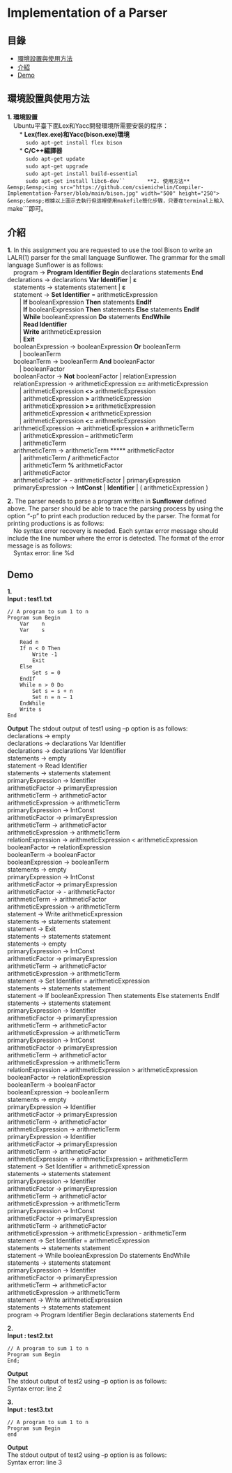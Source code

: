 # Implementation of a Parser
## 目錄
 - [環境設置與使用方法](#環境設置與使用方法)
 - [介紹](#介紹)
 - [Demo](#Demo)  
## 環境設置與使用方法
**1. 環境設置**  
&emsp;Ubuntu平臺下面Lex和Yacc開發環境所需要安裝的程序：    
&emsp;&emsp;* **Lex(flex.exe)和Yacc(bison.exe)環境**        
&emsp;&emsp;&emsp;```sudo apt-get install flex bison```    
&emsp;&emsp;* **C/C++編譯器**      
&emsp;&emsp;&emsp;```sudo apt-get update```      
&emsp;&emsp;&emsp;```sudo apt-get upgrade```      
&emsp;&emsp;&emsp;```sudo apt-get install build-essential```        
&emsp;&emsp;&emsp;```sudo apt-get install libc6-dev``      
**2. 使用方法**  
&emsp;&emsp;<img src="https://github.com/csiemichelin/Compiler-Implementation-Parser/blob/main/bison.jpg" width="500" height="250">    
&emsp;&emsp;根據以上圖示去執行但這裡使用makefile簡化步驟，只要在terminal上輸入```make```即可。

## 介紹
**1.** In this assignment you are requested to use the tool Bison to write an LALR(1) parser for the small language Sunflower. The grammar for the small language Sunflower is as follows:  
&emsp;program → **Program Identifier Begin** declarations statements **End** 
&emsp;declarations → declarations **Var Identifier** | **ε**  
&emsp;statements → statements statement | **ε**  
&emsp;statement → **Set Identifier** = arithmeticExpression  
&emsp;&emsp;| **If** booleanExpression **Then** statements **EndIf**  
&emsp;&emsp;| **If** booleanExpression **Then** statements **Else** statements **EndIf**  
&emsp;&emsp;| **While** booleanExpression **Do** statements **EndWhile**  
&emsp;&emsp;| **Read Identifier**  
&emsp;&emsp;| **Write** arithmeticExpression   
&emsp;&emsp;| **Exit**   
&emsp;booleanExpression → booleanExpression **Or** booleanTerm   
&emsp;&emsp;| booleanTerm   
&emsp;booleanTerm → booleanTerm **And** booleanFactor   
&emsp;&emsp;| booleanFactor   
&emsp;booleanFactor → **Not** booleanFactor | relationExpression  
&emsp;relationExpression → arithmeticExpression **==** arithmeticExpression   
&emsp;&emsp;| arithmeticExpression **<>** arithmeticExpression   
&emsp;&emsp;| arithmeticExpression **>** arithmeticExpression   
&emsp;&emsp;| arithmeticExpression **>=** arithmeticExpression   
&emsp;&emsp;| arithmeticExpression **<** arithmeticExpression   
&emsp;&emsp;| arithmeticExpression **<=** arithmeticExpression   
&emsp;arithmeticExpression → arithmeticExpression **+** arithmeticTerm   
&emsp;&emsp;| arithmeticExpression **–** arithmeticTerm    
&emsp;&emsp;| arithmeticTerm   
&emsp;arithmeticTerm → arithmeticTerm ***** arithmeticFactor   
&emsp;&emsp;| arithmeticTerm **/** arithmeticFactor   
&emsp;&emsp;| arithmeticTerm **%** arithmeticFactor   
&emsp;&emsp;| arithmeticFactor   
&emsp;arithmeticFactor → **-** arithmeticFactor | primaryExpression  
&emsp;primaryExpression → **IntConst** | **Identifier** | ( arithmeticExpression )  

**2.** The parser needs to parse a program written in **Sunflower** defined above. The parser should be able to trace the parsing process by using the option “-p” to print each production reduced by the parser. The format for printing productions is as follows:  
&emsp;No syntax error recovery is needed. Each syntax error message should include the line number where the error is detected. The format of the error message is as follows:  
&emsp;Syntax error: line %d  

## Demo
**1.**  
**Input : test1.txt**
``` 
// A program to sum 1 to n 
Program sum Begin 
    Var    n 
    Var    s 
 
    Read n 
    If n < 0 Then 
        Write -1 
        Exit 
    Else 
        Set s = 0 
    EndIf 
    While n > 0 Do 
        Set s = s + n 
        Set n = n – 1 
    EndWhile 
    Write s 
End
```
**Output**
The stdout output of test1 using –p option is as follows:  
declarations -> empty  
declarations -> declarations Var Identifier   
declarations -> declarations Var Identifier   
statements -> empty   
statement -> Read Identifier   
statements -> statements statement      
primaryExpression -> Identifier   
arithmeticFactor -> primaryExpression   
arithmeticTerm -> arithmeticFactor    
arithmeticExpression -> arithmeticTerm     
primaryExpression -> IntConst      
arithmeticFactor -> primaryExpression    
arithmeticTerm -> arithmeticFactor    
arithmeticExpression -> arithmeticTerm      
relationExpression -> arithmeticExpression < arithmeticExpression     
booleanFactor -> relationExpression      
booleanTerm -> booleanFactor        
booleanExpression -> booleanTerm       
statements -> empty       
primaryExpression -> IntConst     
arithmeticFactor -> primaryExpression    
arithmeticFactor -> - arithmeticFactor    
arithmeticTerm -> arithmeticFactor     
arithmeticExpression -> arithmeticTerm      
statement -> Write arithmeticExpression     
statements -> statements statement     
statement -> Exit    
statements -> statements statement    
statements -> empty     
primaryExpression -> IntConst    
arithmeticFactor -> primaryExpression    
arithmeticTerm -> arithmeticFactor     
arithmeticExpression -> arithmeticTerm     
statement -> Set Identifier = arithmeticExpression    
statements -> statements statement     
statement -> If booleanExpression Then statements Else statements EndIf    
statements -> statements statement    
primaryExpression -> Identifier   
arithmeticFactor -> primaryExpression    
arithmeticTerm -> arithmeticFactor   
arithmeticExpression -> arithmeticTerm     
primaryExpression -> IntConst    
arithmeticFactor -> primaryExpression    
arithmeticTerm -> arithmeticFactor    
arithmeticExpression -> arithmeticTerm    
relationExpression -> arithmeticExpression > arithmeticExpression     
booleanFactor -> relationExpression    
booleanTerm -> booleanFactor    
booleanExpression -> booleanTerm    
statements -> empty    
primaryExpression -> Identifier    
arithmeticFactor -> primaryExpression    
arithmeticTerm -> arithmeticFactor   
arithmeticExpression -> arithmeticTerm    
primaryExpression -> Identifier    
arithmeticFactor -> primaryExpression     
arithmeticTerm -> arithmeticFactor     
arithmeticExpression -> arithmeticExpression + arithmeticTerm     
statement -> Set Identifier = arithmeticExpression     
statements -> statements statement     
primaryExpression -> Identifier     
arithmeticFactor -> primaryExpression    
arithmeticTerm -> arithmeticFactor    
arithmeticExpression -> arithmeticTerm     
primaryExpression -> IntConst     
arithmeticFactor -> primaryExpression    
arithmeticTerm -> arithmeticFactor     
arithmeticExpression -> arithmeticExpression - arithmeticTerm     
statement -> Set Identifier = arithmeticExpression    
statements -> statements statement     
statement -> While booleanExpression Do statements EndWhile    
statements -> statements statement      
primaryExpression -> Identifier      
arithmeticFactor -> primaryExpression     
arithmeticTerm -> arithmeticFactor    
arithmeticExpression -> arithmeticTerm      
statement -> Write arithmeticExpression     
statements -> statements statement     
program -> Program Identifier Begin declarations statements End    

**2.**  
**Input : test2.txt**  
```
// A program to sum 1 to n   
Program sum Begin 
End;  
``` 
**Output**  
The stdout output of test2 using –p option is as follows:   
Syntax error: line 2  

**3.**  
**Input : test3.txt**  
```
// A program to sum 1 to n   
Program sum Begin 
end 
``` 
**Output**  
The stdout output of test2 using –p option is as follows:   
Syntax error: line 3
